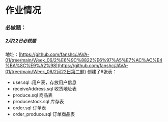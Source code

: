 # 作业情况

### 必做题： 

##### 2月22日必做题 

地址：[https://github.com/fanshc/JAVA-01/tree/main/Week_06/2%E6%9C%8822%E6%97%A5%E7%AC%AC%E4%BA%8C%E9%A2%98](https://github.com/fanshc/JAVA-01/tree/main/Week_06/2月22日第二题) 创建了6张表： 

- user.sql :用户表，存放用户信息 
- receiveAddress.sql 收货地址表 
- produce.sql 商品表 
- producestock.sql 库存表 
- order.sql 订单表 
- order_produce.sql 订单商品表